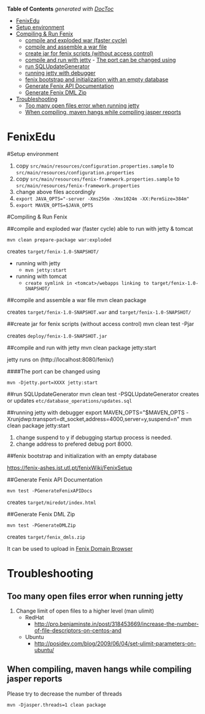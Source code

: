 **Table of Contents**  *generated with [DocToc](http://doctoc.herokuapp.com/)*

- [FenixEdu](#fenixedu)
- [Setup environment](#setup-environment)
- [Compiling & Run Fenix](#compiling--run-fenix)
	- [compile and exploded war (faster cycle)](#compile-and-exploded-war-faster-cycle)
	- [compile and assemble a war file](#compile-and-assemble-a-war-file)
	- [create jar for fenix scripts (without access control)](#create-jar-for-fenix-scripts-without-access-control)
	- [compile and run with jetty](#compile-and-run-with-jetty)
			- [The port can be changed using](#the-port-can-be-changed-using)
	- [run SQLUpdateGenerator](#run-sqlupdategenerator)
	- [running jetty with debugger](#running-jetty-with-debugger)
	- [fenix bootstrap and initialization with an empty database](#fenix-bootstrap-and-initialization-with-an-empty-database)
	- [Generate Fenix API Documentation](#generate-fenix-api-documentation)
	- [Generate Fenix DML Zip](#generate-fenix-dml-zip)
- [Troubleshooting](#troubleshooting)
	- [Too many open files error when running jetty](#too-many-open-files-error-when-running-jetty)
	- [When compiling, maven hangs while compiling jasper reports](#when-compiling-maven-hangs-while-compiling-jasper-reports)


FenixEdu
==========

#Setup environment
1. copy `src/main/resources/configuration.properties.sample` to `src/main/resources/configuration.properties`
2. copy `src/main/resources/fenix-framework.properties.sample` to `src/main/resources/fenix-framework.properties`
3. change above files accordingly
4. `export JAVA_OPTS="-server -Xms256m -Xmx1024m -XX:PermSize=384m"`
5. `export MAVEN_OPTS=$JAVA_OPTS`

#Compiling & Run Fenix

##compile and exploded war (faster cycle)
able to run with jetty & tomcat

    mvn clean prepare-package war:exploded

creates `target/fenix-1.0-SNAPSHOT/`
* running with jetty
  *    `mvn jetty:start`
* running with tomcat
  *    `create symlink in <tomcat>/webapps linking to target/fenix-1.0-SNAPSHOT/`

##compile and assemble a war file
    mvn clean package

creates `target/fenix-1.0-SNAPSHOT.war` and `target/fenix-1.0-SNAPSHOT/`

##create jar for fenix scripts (without access control)
    mvn clean test -Pjar

creates `deploy/fenix-1.0-SNAPSHOT.jar`

##compile and run with jetty
	mvn clean package jetty:start
	
jetty runs on (http://localhost:8080/fenix/)

####The port can be changed using 
	
	mvn -Djetty.port=XXXX jetty:start

##run SQLUpdateGenerator
	mvn clean test -PSQLUpdateGenerator
creates or updates `etc/database_operations/updates.sql`

##running jetty with debugger
	export MAVEN_OPTS="$MAVEN_OPTS -Xrunjdwp:transport=dt_socket,address=4000,server=y,suspend=n"
	mvn clean package jetty:start

1. change suspend to y if debugging startup process is needed.
2. change address to prefered debug port 8000.

##fenix bootstrap and initialization with an empty database 

https://fenix-ashes.ist.utl.pt/fenixWiki/FenixSetup

##Generate Fenix API Documentation

    mvn test -PGenerateFenixAPIDocs

creates `target/miredot/index.html` 

##Generate Fenix DML Zip

    mvn test -PGenerateDMLZip

creates `target/fenix_dmls.zip`

It can be used to upload in [Fenix Domain Browser](https://fenix-ashes.ist.utl.pt/fdb)
	
# Troubleshooting

## Too many open files error when running jetty

1. Change limit of open files to a higher level (man ulimit)
    * RedHat 
        * http://pro.benjaminste.in/post/318453669/increase-the-number-of-file-descriptors-on-centos-and
    * Ubuntu
        * http://posidev.com/blog/2009/06/04/set-ulimit-parameters-on-ubuntu/

## When compiling, maven hangs while compiling jasper reports

Please try to decrease the number of threads

    mvn -Djasper.threads=1 clean package
